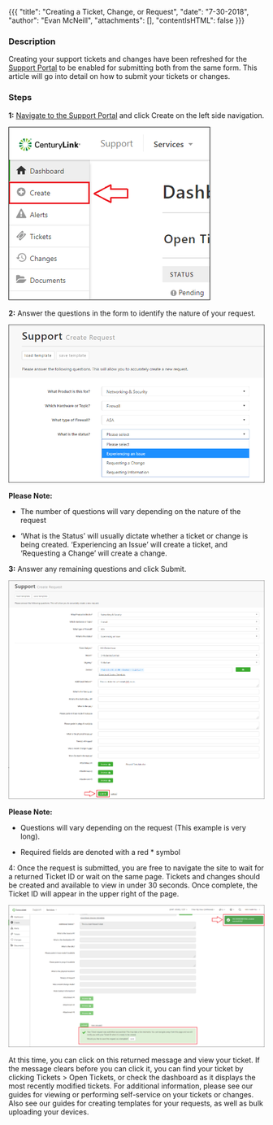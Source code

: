 {{{
  "title": "Creating a Ticket, Change, or Request",
  "date": "7-30-2018",
  "author": "Evan McNeill",
  "attachments": [],
  "contentIsHTML": false
}}}

### Description

Creating your support tickets and changes have been refreshed for the [Support Portal](https://managedsupport.ctl.io) to be enabled for submitting both from the same form.  This article will go into detail on how to submit your tickets or changes.

### Steps

**1:** [Navigate to the Support Portal](../how-to-navigate-to-managed-support-portal.md) and click Create on the left side navigation.

  ![Create](../../images/managedsupport/Create-1.png)

**2:** Answer the questions in the form to identify the nature of your request.

  ![Create](../../images/managedsupport/Create-2.png)
  
**Please Note:**

- The number of questions will vary depending on the nature of the request

- ‘What is the Status’ will usually dictate whether a ticket or change is being created.  ‘Experiencing an Issue’ will create a ticket, and ‘Requesting a Change’ will create a change.

**3:** Answer any remaining questions and click Submit.

  ![Create](../../images/managedsupport/Create-3.png)

**Please Note:**

- Questions will vary depending on the request (This example is very long).

- Required fields are denoted with a red * symbol

4: Once the request is submitted, you are free to navigate the site to wait for a returned Ticket ID or wait on the same page.  Tickets and changes should be created and available to view in under 30 seconds.  Once complete, the Ticket ID will appear in the upper right of the page.

  ![Create](../../images/managedsupport/Create-4.png)
  
At this time, you can click on this returned message and view your ticket.  If the message clears before you can click it, you can find your ticket by clicking Tickets > Open Tickets, or check the dashboard as it displays the most recently modified tickets.  For additional information, please see our guides for viewing or performing self-service on your tickets or changes.  Also see our guides for creating templates for your requests, as well as bulk uploading your devices.
